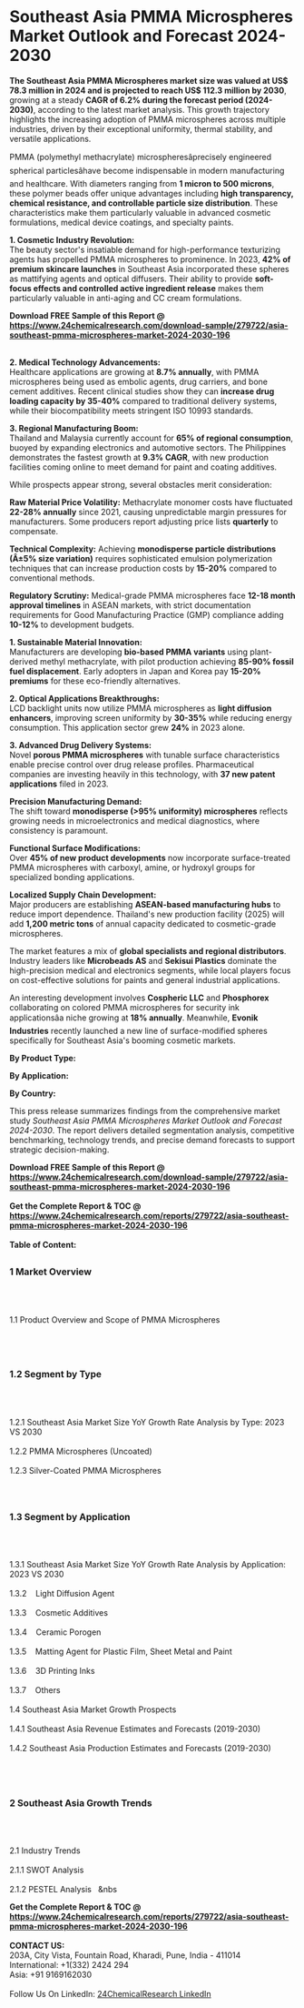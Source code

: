 <h1>Southeast Asia PMMA Microspheres Market Outlook and Forecast 2024-2030</h1><p><strong>The Southeast Asia PMMA Microspheres market size was valued at US$ 78.3 million in 2024 and is projected to reach US$ 112.3 million by 2030</strong>, growing at a steady <strong>CAGR of 6.2% during the forecast period (2024-2030)</strong>, according to the latest market analysis. This growth trajectory highlights the increasing adoption of PMMA microspheres across multiple industries, driven by their exceptional uniformity, thermal stability, and versatile applications.</p><p>PMMA (polymethyl methacrylate) microspheresâprecisely engineered spherical particlesâhave become indispensable in modern manufacturing and healthcare. With diameters ranging from <strong>1 micron to 500 microns</strong>, these polymer beads offer unique advantages including <strong>high transparency, chemical resistance, and controllable particle size distribution</strong>. These characteristics make them particularly valuable in advanced cosmetic formulations, medical device coatings, and specialty paints.</p><p><strong>1. Cosmetic Industry Revolution:</strong><br>
The beauty sector's insatiable demand for high-performance texturizing agents has propelled PMMA microspheres to prominence. In 2023, <strong>42% of premium skincare launches</strong> in Southeast Asia incorporated these spheres as mattifying agents and optical diffusers. Their ability to provide <strong>soft-focus effects and controlled active ingredient release</strong> makes them particularly valuable in anti-aging and CC cream formulations.</p><div><b>Download FREE Sample of this Report @ 
            <a href="https://www.24chemicalresearch.com/download-sample/279722/asia-southeast-pmma-microspheres-market-2024-2030-196">
            https://www.24chemicalresearch.com/download-sample/279722/asia-southeast-pmma-microspheres-market-2024-2030-196</a></b></div><br><p><strong>2. Medical Technology Advancements:</strong><br>
Healthcare applications are growing at <strong>8.7% annually</strong>, with PMMA microspheres being used as embolic agents, drug carriers, and bone cement additives. Recent clinical studies show they can <strong>increase drug loading capacity by 35-40%</strong> compared to traditional delivery systems, while their biocompatibility meets stringent ISO 10993 standards.</p><p><strong>3. Regional Manufacturing Boom:</strong><br>
Thailand and Malaysia currently account for <strong>65% of regional consumption</strong>, buoyed by expanding electronics and automotive sectors. The Philippines demonstrates the fastest growth at <strong>9.3% CAGR</strong>, with new production facilities coming online to meet demand for paint and coating additives.</p><p>While prospects appear strong, several obstacles merit consideration:</p><p><strong>Raw Material Price Volatility:</strong> Methacrylate monomer costs have fluctuated <strong>22-28% annually</strong> since 2021, causing unpredictable margin pressures for manufacturers. Some producers report adjusting price lists <strong>quarterly</strong> to compensate.</p><p><strong>Technical Complexity:</strong> Achieving <strong>monodisperse particle distributions (Â±5% size variation)</strong> requires sophisticated emulsion polymerization techniques that can increase production costs by <strong>15-20%</strong> compared to conventional methods.</p><p><strong>Regulatory Scrutiny:</strong> Medical-grade PMMA microspheres face <strong>12-18 month approval timelines</strong> in ASEAN markets, with strict documentation requirements for Good Manufacturing Practice (GMP) compliance adding <strong>10-12%</strong> to development budgets.</p><p><strong>1. Sustainable Material Innovation:</strong><br>
Manufacturers are developing <strong>bio-based PMMA variants</strong> using plant-derived methyl methacrylate, with pilot production achieving <strong>85-90% fossil fuel displacement</strong>. Early adopters in Japan and Korea pay <strong>15-20% premiums</strong> for these eco-friendly alternatives.</p><p><strong>2.  Optical Applications Breakthroughs:</strong><br>
LCD backlight units now utilize PMMA microspheres as <strong>light diffusion enhancers</strong>, improving screen uniformity by <strong>30-35%</strong> while reducing energy consumption. This application sector grew <strong>24%</strong> in 2023 alone.</p><p><strong>3. Advanced Drug Delivery Systems:</strong><br>
Novel <strong>porous PMMA microspheres</strong> with tunable surface characteristics enable precise control over drug release profiles. Pharmaceutical companies are investing heavily in this technology, with <strong>37 new patent applications</strong> filed in 2023.</p><p><strong>Precision Manufacturing Demand:</strong><br>
    The shift toward <strong>monodisperse (&gt;95% uniformity) microspheres</strong> reflects growing needs in microelectronics and medical diagnostics, where consistency is paramount.</p><p><strong>Functional Surface Modifications:</strong><br>
    Over <strong>45% of new product developments</strong> now incorporate surface-treated PMMA microspheres with carboxyl, amine, or hydroxyl groups for specialized bonding applications.</p><p><strong>Localized Supply Chain Development:</strong><br>
    Major producers are establishing <strong>ASEAN-based manufacturing hubs</strong> to reduce import dependence. Thailand's new production facility (2025) will add <strong>1,200 metric tons</strong> of annual capacity dedicated to cosmetic-grade microspheres.</p><p>The market features a mix of <strong>global specialists and regional distributors</strong>. Industry leaders like <strong>Microbeads AS</strong> and <strong>Sekisui Plastics</strong> dominate the high-precision medical and electronics segments, while local players focus on cost-effective solutions for paints and general industrial applications.</p><p>An interesting development involves <strong>Cospheric LLC</strong> and <strong>Phosphorex</strong> collaborating on colored PMMA microspheres for security ink applicationsâa niche growing at <strong>18% annually</strong>. Meanwhile, <strong>Evonik Industries</strong> recently launched a new line of surface-modified spheres specifically for Southeast Asia's booming cosmetic markets.</p><p><strong>By Product Type:</strong></p><p><strong>By Application:</strong></p><p><strong>By Country:</strong></p><p>This press release summarizes findings from the comprehensive market study <em>Southeast Asia PMMA Microspheres Market Outlook and Forecast 2024-2030</em>. The report delivers detailed segmentation analysis, competitive benchmarking, technology trends, and precise demand forecasts to support strategic decision-making.</p><div><b>Download FREE Sample of this Report @ 
            <a href="https://www.24chemicalresearch.com/download-sample/279722/asia-southeast-pmma-microspheres-market-2024-2030-196">
            https://www.24chemicalresearch.com/download-sample/279722/asia-southeast-pmma-microspheres-market-2024-2030-196</a></b></div><br><div><b>Get the Complete Report & TOC @ 
            <a href="https://www.24chemicalresearch.com/reports/279722/asia-southeast-pmma-microspheres-market-2024-2030-196">
            https://www.24chemicalresearch.com/reports/279722/asia-southeast-pmma-microspheres-market-2024-2030-196</a></b></div><br>
            <b>Table of Content:</b><p><h2><span style="font-size:16px"><strong>1 Market Overview&nbsp;&nbsp; &nbsp;</strong></span></h2><br />
<br />
<p>1.1 Product Overview and Scope of PMMA Microspheres&nbsp;</p><br />
<br />
<h2><strong><span style="font-size:16px">1.2 Segment by Type&nbsp;&nbsp; &nbsp;</span></strong></h2><br />
<br />
<p>1.2.1 Southeast Asia Market Size YoY Growth Rate Analysis by Type: 2023 VS 2030&nbsp;&nbsp; &nbsp;<br /><br />
1.2.2 PMMA Microspheres (Uncoated)&nbsp;&nbsp; &nbsp;<br /><br />
1.2.3 Silver-Coated PMMA Microspheres<br /><br />
<br />
<h2><span style="font-size:16px"><strong>1.3 Segment by Application&nbsp;&nbsp;</strong></span></h2><br />
<br />
<p>1.3.1 Southeast Asia Market Size YoY Growth Rate Analysis by Application: 2023 VS 2030&nbsp;&nbsp; &nbsp;<br /><br />
1.3.2&nbsp;&nbsp; &nbsp;Light Diffusion Agent<br /><br />
1.3.3&nbsp;&nbsp; &nbsp;Cosmetic Additives<br /><br />
1.3.4&nbsp;&nbsp; &nbsp;Ceramic Porogen<br /><br />
1.3.5&nbsp;&nbsp; &nbsp;Matting Agent for Plastic Film, Sheet Metal and Paint<br /><br />
1.3.6&nbsp;&nbsp; &nbsp;3D Printing Inks<br /><br />
1.3.7&nbsp;&nbsp; &nbsp;Others<br /><br />
1.4 Southeast Asia Market Growth Prospects&nbsp;&nbsp; &nbsp;<br /><br />
1.4.1 Southeast Asia Revenue Estimates and Forecasts (2019-2030)&nbsp;&nbsp; &nbsp;<br /><br />
1.4.2 Southeast Asia Production Estimates and Forecasts (2019-2030)&nbsp;&nbsp;</p><br />
<br />
<h2><span style="font-size:16px"><strong>2 Southeast Asia Growth Trends&nbsp;&nbsp; &nbsp;</strong></span></h2><br />
<br />
<p>2.1 Industry Trends&nbsp;&nbsp; &nbsp;<br /><br />
2.1.1 SWOT Analysis&nbsp;&nbsp; &nbsp;<br /><br />
2.1.2 PESTEL Analysis&nbsp;&nbsp; &nbs</p><div><b>Get the Complete Report & TOC @ 
            <a href="https://www.24chemicalresearch.com/reports/279722/asia-southeast-pmma-microspheres-market-2024-2030-196">
            https://www.24chemicalresearch.com/reports/279722/asia-southeast-pmma-microspheres-market-2024-2030-196</a></b></div><br><b>CONTACT US:</b><br>
            203A, City Vista, Fountain Road, Kharadi, Pune, India - 411014<br>
            International: +1(332) 2424 294<br>
            Asia: +91 9169162030 <br><br>
            Follow Us On LinkedIn: <a href="https://www.linkedin.com/company/24chemicalresearch/">24ChemicalResearch LinkedIn</a>